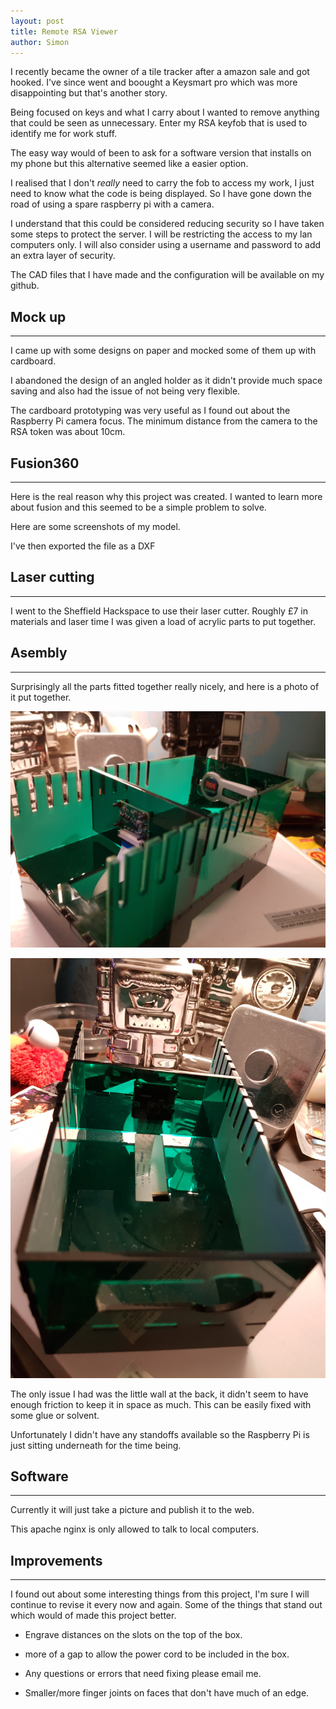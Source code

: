 ```yaml
---
layout: post
title: Remote RSA Viewer
author: Simon
---
```


I recently became the owner of a tile tracker after a amazon sale and got hooked. I've since went and boought a Keysmart pro which was more disappointing but that's another story.

Being focused on keys and what I carry about I wanted to remove anything that could be seen as unnecessary. Enter my RSA keyfob that is used to identify me for work stuff.

The easy way would of been to ask for a software version that installs on my phone but this alternative seemed like a easier option.

I realised that I don't *really* need to carry the fob to access my work, I just need to know what the code is being displayed. So I have gone down the road of using a spare raspberry pi with a camera.

I understand that this could be considered reducing security so I have taken some steps to protect the server. I will be restricting the access to my lan computers only. I will also consider using a username and password to add an extra layer of security.

The CAD files that I have made and the configuration will be available on my github.



## Mock up
-----

I came up with some designs on paper and mocked some of them up with cardboard.

I abandoned the design of an angled holder as it didn't provide much space saving and also had the issue of not being very flexible.

The cardboard prototyping was very useful as I found out about the Raspberry Pi camera focus. The minimum distance from the camera to the RSA token was about 10cm.

## Fusion360
-----

Here is the real reason why this project was created. I wanted to learn more about fusion and this seemed to be a simple problem to solve.

Here are some screenshots of my model.

I've then exported the file as a DXF 

## Laser cutting
-----

I went to the Sheffield Hackspace to use their laser cutter. Roughly £7 in materials and laser time I was given a load of acrylic parts to put together.


## Asembly
-----

Surprisingly all the parts fitted together really nicely, and here is a photo of it put together.

![](../images/posts/2019-03-27-remoteRsaViewer/20190325_215741.jpg)

![](../images/posts/2019-03-27-remoteRsaViewer/20190325_215835.jpg)



The only issue I had was the little wall at the back, it didn't seem to have enough friction to keep it in space as much. This can be easily fixed with some glue or solvent.

Unfortunately I didn't have any standoffs available so the Raspberry Pi is just sitting underneath for the time being.



## Software
-----

Currently it will just take a picture and publish it to the web. 

This apache nginx is only allowed to talk to local computers.



## Improvements
-----

I found out about some interesting things from this project, I'm sure I will continue to revise it every now and again. Some of the things that stand out which would of made this project better. 


* Engrave distances on the slots on the top of the box. 

* more of a gap to allow the power cord to be included in the box.

* Any questions or errors that need fixing please email me.

* Smaller/more finger joints on faces that don't have much of an edge. 